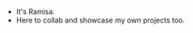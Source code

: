 - It's Ramisa.
- Here to collab and showcase my own projects too.

<!---
nramisa/nramisa is a ✨ special ✨ repository because its `README.md` (this file) appears on your GitHub profile.
You can click the Preview link to take a look at your changes.
--->
